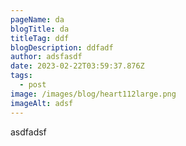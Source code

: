 ```yaml
---
pageName: da
blogTitle: da
titleTag: ddf
blogDescription: ddfadf
author: adsfasdf
date: 2023-02-22T03:59:37.876Z
tags:
  - post
image: /images/blog/heart112large.png
imageAlt: adsf
---
```

a﻿sdfadsf